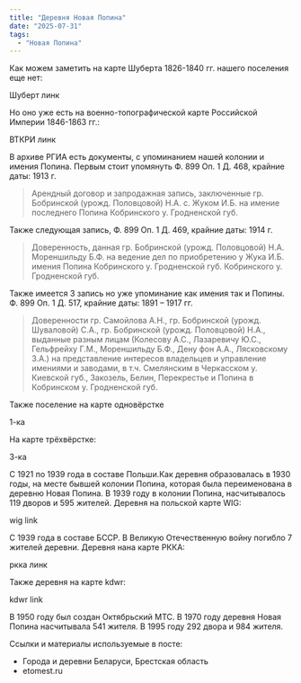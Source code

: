 ```yaml
---
title: "Деревня Новая Попина"
date: "2025-07-31"
tags: 
  - "Новая Попина"
---
```


Как можем заметить на карте Шуберта 1826-1840 гг. нашего поселения еще нет:

Шуберт линк

Но оно уже есть на военно-топографической карте Российской Империи 1846-1863 гг.:

ВТКРИ линк

В архиве РГИА есть документы, с упоминанием нашей колонии и имения Попина.
Первым стоит упомянуть Ф. 899 Оп. 1 Д. 468, крайние даты: 1913 г.

> Арендный договор и запродажная запись, заключенные гр. Бобринской (урожд. Половцовой) Н.А. с. Жуком И.Б. на имение последнего Попина Кобринского у. Гродненской губ.

Также следующая запись, Ф. 899 Оп. 1 Д. 469, крайние даты: 1914 г.

> Доверенность, данная гр. Бобринской (урожд. Половцовой) Н.А. Мореншильду Б.Ф. на ведение дел по приобретению у Жука И.Б. имения Попина Кобринского у. Гродненской губ. Кобринского у. Гродненской губ.

Также имеется 3 запись но уже упоминание как имения так и Попины. Ф. 899 Оп. 1 Д. 517, крайние даты: 1891 – 1917 гг.

> Доверенности гр. Самойлова А.Н., гр. Бобринской (урожд. Шуваловой) С.А., гр. Бобринской (урожд. Половцовой) Н.А., выданные разным лицам (Колесову А.С., Лазаревичу Ю.С., Гельфрейху Г.М., Мореншильду Б.Ф., Дену фон А.А., Лясковскому З.А.) на представление интересов владельцев и управление имениями и заводами, в т.ч. Смелянским в Черкасском у. Киевской губ., Закозель, Белин, Перекрестье и Попина в Кобринском у. Гродненской губ.

Также поселение на карте одновёрстке

1-ка

На карте трёхвёрстке:

3-ка

С 1921 по 1939 года в составе Польши.Как деревня образовалась в 1930 годы, на месте бывшей колонии Попина, которая была переименована в деревню Новая Попина.  В 1939 году в колонии Попина, насчитывалось 119 дворов и 595 жителей. Деревня на польской карте WIG:

wig link

С 1939 года в составе БССР. В Великую Отечественную войну погибло 7 жителей деревни. Деревня нана карте РККА:

ркка линк

Также деревня на карте kdwr:

kdwr link

В 1950 году был создан Октябрьский МТС. В 1970 году деревня Новая Попина насчитывала 541 жителя. В 1995 году 292 двора и 984 жителя.

Ссылки и материалы используемые в посте:
- Города и деревни Беларуси, Брестская область
- etomest.ru 
